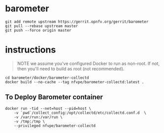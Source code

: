 # barometer

    git add remote upstream https://gerrit.opnfv.org/gerrit/barometer
    git pull --rebase upstream master
    git push --force origin master

# instructions

> NOTE we assume you've configured Docker to run as non-root. If not, then
> you'll need to build as root (not recommended).

    cd barometer/docker/barometer-collectd
    docker build --no-cache --tag nfvpe/barometer-collectd:latest .

## To Deploy Barometer container

    docker run -tid --net=host --pid=host \
        -v `pwd`/collect_config:/opt/collectd/etc/collectd.conf.d  \
        -v /var/run:/var/run \
        -v /tmp:/tmp \
        --privileged nfvpe/barometer-collectd
